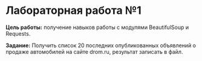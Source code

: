 # Лабораторная работа №1

**Цель работы:** получение навыков работы с модулями BeautifulSoup и Requests.

**Задание:** Получить список 20 последних опубликованных объявлений о продаже автомобилей на сайте drom.ru, результат записать в файл.
